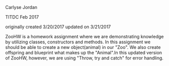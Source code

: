Carlyse Jordan

TITDC Feb 2017

originally created 3/20/2017
updated on 3/21/2017


ZooHW is a homework assignment where we are demonstrating knowledge by utilizing classes, constructors and methods.
In this assignment we should be able to create a new object(animal) in our "Zoo". We also create offspring and blueprint what makes
up the "Animal".In this updated version of ZooHW, however, we are using "Throw, try and catch" for error handling. 
